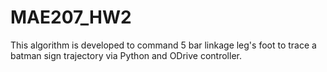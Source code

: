 # MAE207_HW2

This algorithm is developed to command 5 bar linkage leg's foot to trace a batman sign trajectory via Python and ODrive controller. 
